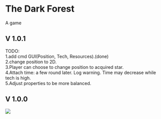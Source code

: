 # The Dark Forest
A game





## V 1.0.1
TODO:  
1.add cmd GUI(Position, Tech, Resources).(done)  
2.change position to 2D.  
3.Player can choose to change position to acquired star.  
4.Attach time: a few round later. Log warning. Time may decrease while tech is high.  
5.Adjust properties to be more balanced.

## V 1.0.0

<img src="https://github.com/mincongzhang/DarkForest/raw/master/v100.bmp"/>




<!-- 
Settings:

GlobalTime: increasing

SolarSystem:
tech: 
被发现概率: 高斯曲线, tech低, 概率低, tech中,概率高,tech高,概率低
exploreRange: tech到一定程度开始expand
When exploring, easy to be discovered
reachRange:暂定exploreRange 1/100
When start reaching, been discovered
友善程度(敌人): 高:结盟,tech高速发展; 低:攻击，比较tech程度,相差2倍以上直接灭; 2倍以下算概率看运气,获胜方夺取对方tech
资源:初始固定:随着tech增高加快消耗,攻击时大量消耗(因此需要探索并吞并敌人)
spend resource to: hide, explore

//Player can choose explore, develop, hide, do nothing etc. Comsuming diff resources respectively


-->
